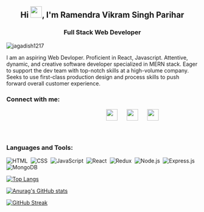 
<h2 align="center">Hi <img  style="width:30px" src="https://camo.githubusercontent.com/e8e7b06ecf583bc040eb60e44eb5b8e0ecc5421320a92929ce21522dbc34c891/68747470733a2f2f6d656469612e67697068792e636f6d2f6d656469612f6876524a434c467a6361737252346961377a2f67697068792e676966" />, I'm Ramendra Vikram Singh Parihar</h2>
<h3 align="center">Full Stack Web Developer</h3>

<p align="left"> <img src="https://komarev.com/ghpvc/?username=jagadish1217&label=Profile%20views&color=0e75b6&style=flat" alt="jagadish1217" /> </p>

I am an aspiring Web Devloper. Proficient in React, Javascript. Attentive, dynamic, and creative software developer specialized in MERN stack. Eager to support the dev team with top-notch skills at a high-volume company. Seeks to use first-class production design and process skills to push forward overall customer experience.

<h3 align="left">Connect with me:</h3>
<div style="display:flex; width:20px; margin:auto; justify-content:space-between">
    <a href="https://www.linkedin.com/in/itsrvsingh/"><img style="width: 30px;margin-left:20px" src="https://cdn-icons-png.flaticon.com/128/174/174857.png" /> </a>&nbsp &nbsp &nbsp &nbsp
    <a href="https://twitter.com/ramendravsingh"><img style="width: 30px;margin-left:20px" src="https://cdn-icons-png.flaticon.com/128/124/124021.png" /></a> &nbsp &nbsp &nbsp &nbsp
    <a href="mailto:rv.ramendra1@gmail.com"><img style="width: 30px;margin-left:20px" src="https://cdn-icons-png.flaticon.com/128/732/732200.png" /></a> &nbsp &nbsp &nbsp &nbsp
  </div>

<h3 align="left">Languages and Tools:</h3>

  ![HTML](https://img.shields.io/badge/html5%20-%23E34F26.svg?&style=for-the-badge&logo=html5&logoColor=white)&nbsp;
  ![CSS](https://img.shields.io/badge/css3%20-%231572B6.svg?&style=for-the-badge&logo=css3&logoColor=white)&nbsp;
  ![JavaScript](https://img.shields.io/badge/javascript%20-%23323330.svg?&style=for-the-badge&logo=javascript&logoColor=%23F7DF1E)&nbsp;
  ![React](https://img.shields.io/badge/react%20-%2320232a.svg?&style=for-the-badge&logo=react&logoColor=%2361DAFB)&nbsp;
  ![Redux](https://img.shields.io/badge/redux-%23593d88.svg?&style=for-the-badge&logo=redux&logoColor=white)&nbsp;
  ![Node.js](https://img.shields.io/badge/node.js%20-%2343853D.svg?&style=for-the-badge&logo=node.js&logoColor=white)&nbsp;
  ![Express.js](https://img.shields.io/badge/express.js-%23404d59.svg?style=for-the-badge&logo=express&logoColor=%2361DAFB)
  ![MongoDB](https://img.shields.io/badge/MongoDB-%234ea94b.svg?&style=for-the-badge&logo=mongodb&logoColor=white)&nbsp;


[![Top Langs](https://github-readme-stats.vercel.app/api/top-langs/?username=rv-vikram&layout=compact)](https://github.com/anuraghazra/github-readme-stats)

[![Anurag's GitHub stats](https://github-readme-stats.vercel.app/api?username=rv-vikram)](https://github.com/anuraghazra/github-readme-stats)

[![GitHub Streak](https://github-readme-streak-stats.herokuapp.com/?user=rv-vikram&currStreakNum=2FD3EB&fire=red&date_format=j/n/Y)](https://git.io/streak-stats)
